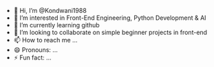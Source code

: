 - 👋 Hi, I’m @Kondwani1988
- 👀 I’m interested in Front-End Engineering, Python Development & AI
- 🌱 I’m currently learning github 
- 💞️ I’m looking to collaborate on simple beginner projects in front-end
- 📫 How to reach me ...
- 😄 Pronouns: ...
- ⚡ Fun fact: ...

<!---
Kondwani1988/Kondwani1988 is a ✨ special ✨ repository because its `README.md` (this file) appears on your GitHub profile.
You can click the Preview link to take a look at your changes.
--->

